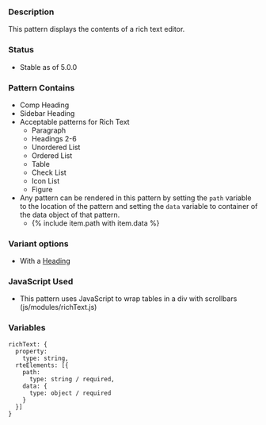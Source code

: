 ### Description
This pattern displays the contents of a rich text editor.

### Status
* Stable as of 5.0.0

### Pattern Contains
* Comp Heading
* Sidebar Heading
* Acceptable patterns for Rich Text
  * Paragraph
  * Headings 2-6
  * Unordered List
  * Ordered List
  * Table
  * Check List
  * Icon List
  * Figure
* Any pattern can be rendered in this pattern by setting the `path` variable to the location of the pattern and setting the `data` variable to container of the data object of that pattern.  
  * {% include item.path with item.data %}



### Variant options
* With a [Heading](./?p=organisms-rich-text-with-title)

### JavaScript Used
* This pattern uses JavaScript to wrap tables in a div with scrollbars (js/modules/richText.js)

### Variables
~~~
richText: {
  property: 
    type: string,
  rteElements: [{
    path: 
      type: string / required,
    data: {
      type: object / required
    }
  }]
}
~~~
